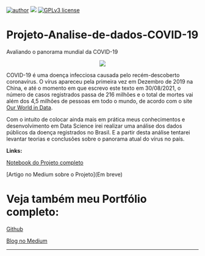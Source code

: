 [![author](https://img.shields.io/badge/author-Mathmedeiros-red.svg)](https://www.linkedin.com/in/matheushomedeiros/) [![](https://img.shields.io/badge/python-3.7+-blue.svg)](https://www.python.org/downloads/release/python-365/) [![GPLv3 license](https://img.shields.io/badge/License-GPLv3-blue.svg)](http://perso.crans.org/besson/LICENSE.html)

# Projeto-Analise-de-dados-COVID-19
Avaliando o panorama mundial da COVID-19

<p align="center">
  <img src="https://guiadoestudante.abril.com.br/wp-content/uploads/sites/4/2020/12/COVID-19.jpg?quality=100&strip=info&resize=680,453" >
</p>

COVID-19 é uma doença infecciosa causada pelo recém-descoberto coronavírus. O vírus apareceu pela primeira vez em Dezembro de 2019 na China, e até o momento em que escrevo este texto em 30/08/2021, o número de casos registrados passa de 216 milhões e o total de mortes vai além dos 4,5 milhões de pessoas em todo o mundo, de acordo com o site [Our World in Data](https://ourworldindata.org/).

Com o intuito de colocar ainda mais em prática meus conhecimentos e desenvolvimento em Data Science irei realizar uma análise dos dados públicos da doença registrados no Brasil. E a partir desta análise tentarei levantar teorias e conclusões sobre o panorama atual do vírus no país.

**Links:**

[Notebook do Projeto completo](https://github.com/Mathmedeiros/Projeto-Analise-de-dados-COVID-19/blob/main/Projeto_Panorama_mundial_do_COVID_19.ipynb)

[Artigo no Medium sobre o Projeto](Em breve)

# **Veja também meu Portfólio completo:**

[Github](https://github.com/Mathmedeiros/Data-Science/)

[Blog no Medium](https://medium.com/something-about-data)

---
